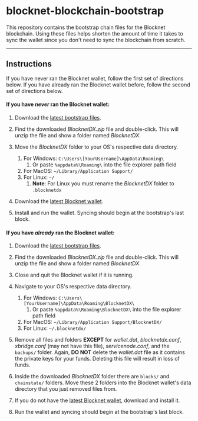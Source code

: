 # blocknet-blockchain-bootstrap

This repository contains the bootstrap chain files for the Blocknet blockchain. Using these files helps shorten the amount of time it takes to sync the wallet since you don't need to sync the blockchain from scratch.

---

## Instructions
If you have never ran the Blocknet wallet, follow the first set of directions below. If you have already ran the Blocknet wallet before, follow the second set of directions below.

#### If you have *never* ran the Blocknet wallet:

1. Download the [latest bootstrap files](https://github.com/BlocknetDX/blocknet-blockchain-bootstrap/releases/download/v1.0/BlocknetDX.zip).
1. Find the downloaded *BlocknetDX.zip* file and double-click. This will unzip the file and show a folder named *BlocknetDX*.
1. Move the *BlocknetDX* folder to your OS's respective data directory.

	1. For Windows: `C:\Users\[YourUsername]\AppData\Roaming\`
		1. Or paste `%appdata%\Roaming\` into the file explorer path field
	1. For MacOS: `~/Library/Application Support/`   
	1. For Linux: `~/`
		1. **Note**: For Linux you must rename the *BlocknetDX* folder to `.blocknetdx`
1. Download the [latest Blocknet wallet](https://github.com/BlocknetDX/BlockDX/releases/latest).
1. Install and run the wallet. Syncing should begin at the bootstrap's last block.

#### If you have *already* ran the Blocknet wallet:

1. Download the [latest bootstrap files](https://github.com/BlocknetDX/blocknet-blockchain-bootstrap/releases/download/v1.0/BlocknetDX.zip).
1. Find the downloaded *BlocknetDX.zip* file and double-click. This will unzip the file and show a folder named *BlocknetDX*.
1. Close and quit the Blocknet wallet if it is running.
1. Navigate to your OS's respective data directory.

	1. For Windows: `C:\Users\[YourUsername]\AppData\Roaming\BlocknetDX\`
		1. Or paste `%appdata%\Roaming\BlocknetDX\` into the file explorer path field
	1. For MacOS: `~/Library/Application Support/BlocknetDX/`
	1. For Linux: `~/.blocknetdx/`
1. Remove all files and folders **EXCEPT** for *wallet.dat*, *blocknetdx.conf*, *xbridge.conf* (may not have this file), *servicenode.conf*, and the `backups/` folder. Again, **DO NOT** delete the *wallet.dat* file as it contains the private keys for your funds. Deleting this file will result in loss of funds.
1. Inside the downloaded *BlocknetDX* folder there are `blocks/` and `chainstate/` folders. Move these 2 folders into the Blocknet wallet's data directory that you just removed files from.
1. If you do not have the [latest Blocknet wallet](https://github.com/BlocknetDX/BlockDX/releases/latest), download and install it.
1. Run the wallet and syncing should begin at the bootstrap's last block.


